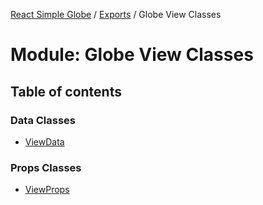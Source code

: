 [React Simple Globe](../README.md) / [Exports](../modules.md) / Globe View Classes

# Module: Globe View Classes

## Table of contents

### Data Classes

- [ViewData](../classes/Globe_View_Classes.ViewData.md)

### Props Classes

- [ViewProps](../classes/Globe_View_Classes.ViewProps.md)

